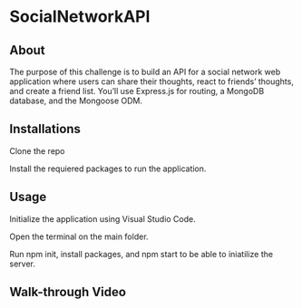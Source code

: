 # SocialNetworkAPI
## About
The purpose of this challenge is to build an API for a social network web application where users can share their thoughts, react to friends’ thoughts, and create a friend list. You’ll use Express.js for routing, a MongoDB database, and the Mongoose ODM.
## Installations
Clone the repo

Install the requiered packages to run the application.
## Usage
Initialize the application using Visual Studio Code.

Open the terminal on the main folder.

Run npm init, install packages, and npm start to be able to iniatilize the server.
## Walk-through Video
